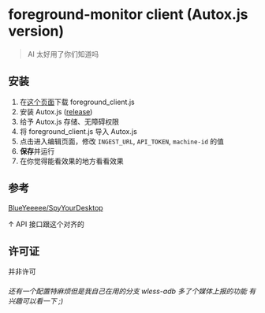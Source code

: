 # foreground-monitor client (Autox.js version)

> AI 太好用了你们知道吗

## 安装

1. 在[这个页面](https://github.com/RewLight/foreground-monitor/blob/autoxjs/foreground_client.js)下载 foreground_client.js
2. 安装 Autox.js ([release](https://github.com/aiselp/AutoX/releases/tag/v7.1.6))
3. 给予 Autox.js 存储、无障碍权限
4. 将 foreground_client.js 导入 Autox.js
5. 点击进入编辑页面，修改 `INGEST_URL`, `API_TOKEN`, `machine-id` 的值
6. **保存**并运行
7. 在你觉得能看效果的地方看看效果

## 参考
[BlueYeeeee/SpyYourDesktop](https://github.com/BlueYeeeee/SpyYourDesktop)

↑ API 接口跟这个对齐的

## 许可证
并非许可


<h6> 还有一个配置特麻烦但是我自己在用的分支 wless-adb 多了个媒体上报的功能 有兴趣可以看一下 ;)</h6>
